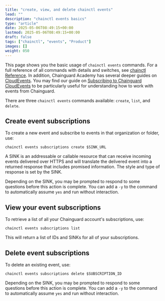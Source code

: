 ```yaml
---
title: "create, view, and delete chainctl events"
lead: ""
description: "chainctl events basics"
type: "article"
date: 2025-05-06T08:49:15+00:00
lastmod: 2025-05-06T08:49:15+00:00
draft: false
tags: ["chainctl", "events", "Product"]
images: []
weight: 050
---
```


This page shows you the basic usage of `chainctl events` commands. For a full reference of all commands with details and switches, see [chainctl Reference](/chainguard/chainctl/). In addition, Chainguard Academy has several deeper guides on [CloudEvents](/chainguard/administration/cloudevents/). You may find our guide on [Subscribing to Chainguard CloudEvents](/chainguard/administration/cloudevents/events-example/) to be particularly useful for understanding how to work with events from Chainguard.

There are three `chainctl events` commands available: `create`, `list`, and `delete`.


## Create event subscriptions

To create a new event and subscribe to events in that organization or folder, use:

```shell
chainctl events subscriptions create $SINK_URL
```

A SINK is an addressable or callable resource that can receive incoming events delivered over HTTPS and will translate the delivered event into a returned response that includes promised information. The style and type of response is set by the SINK.

Depending on the SINK, you may be prompted to respond to some questions before this action is complete. You can add a `-y` to the command to automatically assume `yes` and run without interaction.


## View your event subscriptions

To retrieve a list of all your Chainguard account's subscriptions, use:

```shell
chainctl events subscriptions list
```

This will return a list of IDs and SINKs for all of your subscriptions.


## Delete event subscriptions

To delete an existing event, use:

```shell
chainctl events subscriptions delete $SUBSCRIPTION_ID
```

Depending on the SINK, you may be prompted to respond to some questions before this action is complete. You can add a `-y` to the command to automatically assume `yes` and run without interaction.